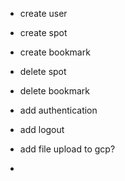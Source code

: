 - create user
- create spot
- create bookmark
- delete spot
- delete bookmark


- add authentication
- add logout
- add file upload to gcp?
- 
